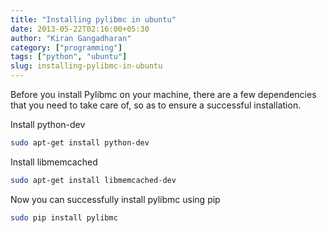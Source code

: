 ```yaml
---
title: "Installing pylibmc in ubuntu"
date: 2013-05-22T02:16:00+05:30
author: "Kiran Gangadharan"
category: ["programming"]
tags: ["python", "ubuntu"]
slug: installing-pylibmc-in-ubuntu
---
```


Before you install Pylibmc on your machine, there are a few dependencies
that you need to take care of, so as to ensure a successful
installation.

Install python-dev

```Bash
sudo apt-get install python-dev
```

Install libmemcached

```Bash
sudo apt-get install libmemcached-dev
```

Now you can successfully install pylibmc using pip

```Bash
sudo pip install pylibmc
```
